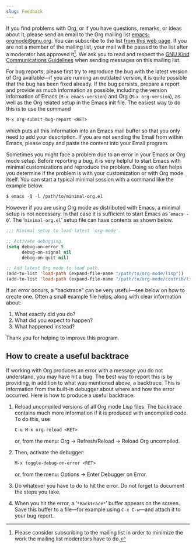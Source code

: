 ```yaml
---
slug: Feedback
---
```


If you find problems with Org, or if you have questions, remarks, or ideas about it, please send an email to the Org mailing list [emacs-orgmode@gnu.org](mailto:emacs-orgmode@gnu.org). You can subscribe to the list [from this web page](https://lists.gnu.org/mailman/listinfo/emacs-orgmode). If you are not a member of the mailing list, your mail will be passed to the list after a moderator has approved it[^1]. We ask you to read and respect the [GNU Kind Communications Guidelines](https://www.gnu.org/philosophy/kind-communication.html) when sending messages on this mailing list.

For bug reports, please first try to reproduce the bug with the latest version of Org available—if you are running an outdated version, it is quite possible that the bug has been fixed already. If the bug persists, prepare a report and provide as much information as possible, including the version information of Emacs (`M-x emacs-version`) and Org (`M-x org-version`), as well as the Org related setup in the Emacs init file. The easiest way to do this is to use the command

```lisp
M-x org-submit-bug-report <RET>
```

which puts all this information into an Emacs mail buffer so that you only need to add your description. If you are not sending the Email from within Emacs, please copy and paste the content into your Email program.

Sometimes you might face a problem due to an error in your Emacs or Org mode setup. Before reporting a bug, it is very helpful to start Emacs with minimal customizations and reproduce the problem. Doing so often helps you determine if the problem is with your customization or with Org mode itself. You can start a typical minimal session with a command like the example below.

```lisp
$ emacs -Q -l /path/to/minimal-org.el
```

However if you are using Org mode as distributed with Emacs, a minimal setup is not necessary. In that case it is sufficient to start Emacs as ‘`emacs -Q`’. The ‘`minimal-org.el`’ setup file can have contents as shown below.

```lisp
;;; Minimal setup to load latest `org-mode'.

;; Activate debugging.
(setq debug-on-error t
      debug-on-signal nil
      debug-on-quit nil)

;; Add latest Org mode to load path.
(add-to-list 'load-path (expand-file-name "/path/to/org-mode/lisp"))
(add-to-list 'load-path (expand-file-name "/path/to/org-mode/contrib/lisp" t))
```

If an error occurs, a “backtrace" can be very useful—see below on how to create one. Often a small example file helps, along with clear information about:

1.  What exactly did you do?
2.  What did you expect to happen?
3.  What happened instead?

Thank you for helping to improve this program.

## How to create a useful backtrace

If working with Org produces an error with a message you do not understand, you may have hit a bug. The best way to report this is by providing, in addition to what was mentioned above, a backtrace. This is information from the built-in debugger about where and how the error occurred. Here is how to produce a useful backtrace:

1.  Reload uncompiled versions of all Org mode Lisp files. The backtrace contains much more information if it is produced with uncompiled code. To do this, use

    ```lisp
    C-u M-x org-reload <RET>
    ```

    or, from the menu: Org → Refresh/Reload → Reload Org uncompiled.

2.  Then, activate the debugger:

    ```lisp
    M-x toggle-debug-on-error <RET>
    ```

    or, from the menu: Options → Enter Debugger on Error.

3.  Do whatever you have to do to hit the error. Do not forget to document the steps you take.

4.  When you hit the error, a ‘`*Backtrace*`’ buffer appears on the screen. Save this buffer to a file—for example using `C-x C-w`—and attach it to your bug report.

[^1]: Please consider subscribing to the mailing list in order to minimize the work the mailing list moderators have to do.
